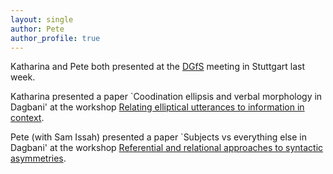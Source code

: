```yaml
---
layout: single
author: Pete
author_profile: true
---
```


Katharina and Pete both presented at the [DGfS](https://www.dgfs2018.uni-stuttgart.de/) meeting in Stuttgart last week.

Katharina presented a paper `Coodination ellipsis and verbal morphology in Dagbani' at the workshop [Relating elliptical utterances to information in context](https://www.dgfs2018.uni-stuttgart.de/arbeitsgruppen/ag-12-relating-elliptical-utterances-to-information-in-context/).

Pete (with Sam Issah) presented a paper `Subjects vs everything else in Dagbani' at the workshop [Referential and relational approaches to syntactic asymmetries](https://www.dgfs2018.uni-stuttgart.de/arbeitsgruppen/ag-6-referential-and-relational-approaches-to-syntactic-asymmetries/).